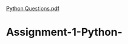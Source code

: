 [Python Questions.pdf](https://github.com/ajayprince123/Assignment-1-Python-/files/10047658/Python.Questions.pdf)
# Assignment-1-Python-
